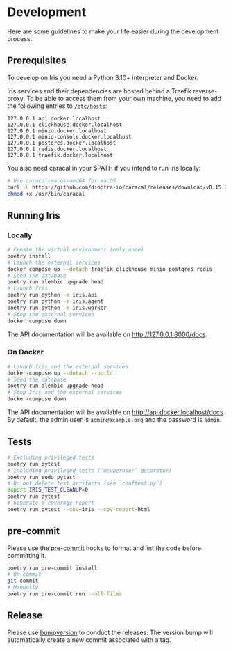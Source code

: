 # Development

Here are some guidelines to make your life easier during the development process.

## Prerequisites

To develop on Iris you need a Python 3.10+ interpreter and Docker.

Iris services and their dependencies are hosted behind a Traefik reverse-proxy.
To be able to access them from your own machine, you need to add the following entries to [`/etc/hosts`](file:///etc/hosts):
```
127.0.0.1 api.docker.localhost
127.0.0.1 clickhouse.docker.localhost
127.0.0.1 minio.docker.localhost
127.0.0.1 minio-console.docker.localhost
127.0.0.1 postgres.docker.localhost
127.0.0.1 redis.docker.localhost
127.0.0.1 traefik.docker.localhost
```

You also need caracal in your $PATH if you intend to run Iris locally:
```bash
# Use caracal-macos-amd64 for macOS
curl -L https://github.com/dioptra-io/caracal/releases/download/v0.15.3/caracal-linux-amd64 > /usr/bin/caracal
chmod +x /usr/bin/caracal
```

## Running Iris

### Locally

```bash
# Create the virtual environment (only once)
poetry install
# Launch the external services
docker compose up --detach traefik clickhouse minio postgres redis
# Seed the database
poetry run alembic upgrade head
# Launch Iris
poetry run python -m iris.api
poetry run python -m iris.agent
poetry run python -m iris.worker
# Stop the external services
docker compose down
```

The API documentation will be available on http://127.0.0.1:8000/docs.

### On Docker

```bash
# Launch Iris and the external services
docker-compose up --detach --build
# Seed the database
poetry run alembic upgrade head
# Stop Iris and the external services
docker-compose down
```

The API documentation will be available on http://api.docker.localhost/docs.  
By default, the admin user is `admin@example.org` and the password is `admin`.

## Tests

```bash
# Excluding privileged tests
poetry run pytest
# Including privileged tests (`@superuser` decorator)
poetry run sudo pytest
# Do not delete test artifacts (see `conftest.py`)
export IRIS_TEST_CLEANUP=0
poetry run pytest
# Generate a coverage report
poetry run pytest --cov=iris --cov-report=html
```

## pre-commit

Please use the [pre-commit](https://pre-commit.com) hooks to format and lint the code before committing it.

```bash
poetry run pre-commit install
# On commit
git commit
# Manually
poetry run pre-commit run --all-files
```

## Release

Please use [bumpversion](https://pypi.org/project/bumpversion/0.6.0/) to conduct the releases.
The version bump will automatically create a new commit associated with a tag.
